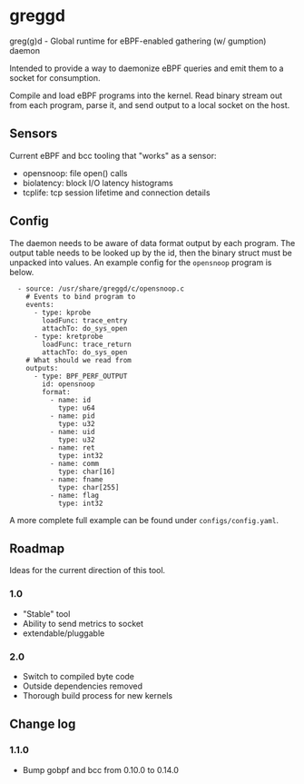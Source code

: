# greggd

greg(g)d - Global runtime for eBPF-enabled gathering (w/ gumption) daemon

Intended to provide a way to daemonize eBPF queries and emit them to a socket for consumption.

Compile and load eBPF programs into the kernel. Read binary stream out from
each program, parse it, and send output to a local socket on the host.

## Sensors

Current eBPF and bcc tooling that "works" as a sensor:

  - opensnoop: file open() calls
  - biolatency: block I/O latency histograms
  - tcplife: tcp session lifetime and connection details

## Config

The daemon needs to be aware of data format output by each program. The output
table needs to be looked up by the id, then the binary struct must be unpacked
into values. An example config for the `opensnoop` program is below.

```
  - source: /usr/share/greggd/c/opensnoop.c
    # Events to bind program to
    events:
      - type: kprobe
        loadFunc: trace_entry
        attachTo: do_sys_open
      - type: kretprobe
        loadFunc: trace_return
        attachTo: do_sys_open
    # What should we read from
    outputs:
      - type: BPF_PERF_OUTPUT
        id: opensnoop
        format:
          - name: id
            type: u64
          - name: pid
            type: u32
          - name: uid
            type: u32
          - name: ret
            type: int32
          - name: comm
            type: char[16]
          - name: fname
            type: char[255]
          - name: flag
            type: int32
```

A more complete full example can be found under `configs/config.yaml`.

## Roadmap

Ideas for the current direction of this tool.

### 1.0

  * "Stable" tool
  * Ability to send metrics to socket
  * extendable/pluggable

### 2.0

  * Switch to compiled byte code
  * Outside dependencies removed
  * Thorough build process for new kernels

## Change log

### 1.1.0

* Bump gobpf and bcc from 0.10.0 to 0.14.0
